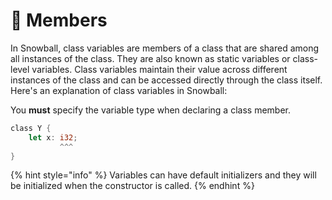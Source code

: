 # 💼 Members

In Snowball, class variables are members of a class that are shared among all instances of the class. They are also known as static variables or class-level variables. Class variables maintain their value across different instances of the class and can be accessed directly through the class itself. Here's an explanation of class variables in Snowball:

You **must** specify the variable type when declaring a class member.

```rust
class Y {
    let x: i32;
           ^^^
}
```

{% hint style="info" %}
Variables can have default initializers and they will be initialized when the constructor is called.
{% endhint %}
